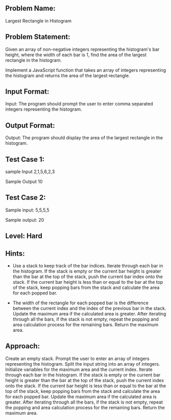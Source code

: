 ## Problem Name:
Largest Rectangle in Histogram

## Problem Statement:
Given an array of non-negative integers representing 
the histogram's bar height, where the width of each 
bar is 1, find the area of the largest rectangle in the 
histogram.

Implement a JavaScript function that takes an array 
of integers representing the histogram and returns 
the area of the largest rectangle.

## Input Format:
Input:
The program should prompt the user to enter 
comma separated integers representing the 
histogram.

## Output Format:
Output:
The program should display the 
area of the largest rectangle in 
the histogram.

## Test Case 1:
sample Input
2,1,5,6,2,3

Sample Output
10

## Test Case 2:
Sample input:
5,5,5,5

Sample output:
20

## Level: Hard

## Hints:
- Use a stack to keep track of the bar indices.
Iterate through each bar in the histogram.
If the stack is empty or the current bar height is 
greater than the bar at the top of the stack, push the 
current bar index onto the stack.
If the current bar height is less than or equal to the
 bar at the top of the stack, keep popping bars from 
the stack and calculate the area for each popped bar.

- The width of the rectangle for each popped bar 
is the difference between the current index and 
the index of the previous bar in the stack.
Update the maximum area if the calculated area 
is greater.
After iterating through all the bars, if the stack is 
not empty, repeat the popping and area 
calculation process for the remaining bars.
Return the maximum area.


## Approach:
Create an empty stack.
Prompt the user to enter an array of integers representing the histogram.
Split the input string into an array of integers.
Initialize variables for the maximum area and the current index.
Iterate through each bar in the histogram.
If the stack is empty or the current bar height is greater than the bar at the top of the stack, push the current index onto the stack.
If the current bar height is less than or equal to the bar at the top of the stack, keep popping bars from the stack and calculate the area for each popped bar.
Update the maximum area if the calculated area is greater.
After iterating through all the bars, if the stack is not empty, repeat the popping and area calculation process for the remaining bars.
Return the maximum area.